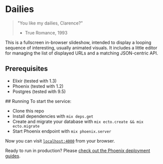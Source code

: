 # Dailies

> "You like my dailies, Clarence?"
>  - True Romance, 1993

This is a fullscreen in-browser slideshow, intended to display a looping sequence of interesting, usually animated visuals. It includes a little editor for managing the list of displayed URLs and a matching JSON-centric API.

## Prerequisites
  * Elixir (tested with 1.3)
  * Phoenix (tested with 1.2)
  * Postgres (tested with 9.5)

## Running
To start the service:
  * Clone this repo
  * Install dependencies with `mix deps.get`
  * Create and migrate your database with `mix ecto.create && mix ecto.migrate`
  * Start Phoenix endpoint with `mix phoenix.server`

Now you can visit [`localhost:4000`](http://localhost:4000) from your browser.

Ready to run in production? Please [check out the Phoenix deployment guides](http://www.phoenixframework.org/docs/deployment).

